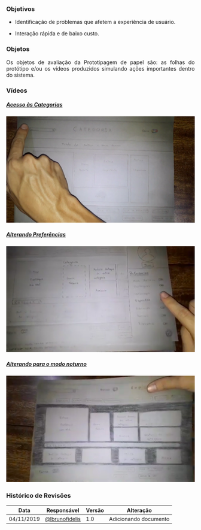 ### **Objetivos**
* <p align="justify">
    Identificação de problemas que afetem a experiência de usuário.
</p>

* <p align="justify">
    Interação rápida e de baixo custo.
</p>


### **Objetos**

<p align="justify">
    Os objetos de avaliação da Prototipagem de papel são: as folhas do protótipo e/ou os vídeos produzidos simulando ações importantes dentro do sistema.
</p>


### **Vídeos**

##### [Acesso às Categorias](https://www.youtube.com/watch?v=VXIdAIZ00IY)
[![Categorias](../img/prototipo-papel-categorias.png)](https://www.youtube.com/watch?v=VXIdAIZ00IY)

##### [Alterando Preferências](https://www.youtube.com/watch?v=oV8-fg2LOa0)
[![Categorias](../img/prototipo-papel-preferencias.png)](https://www.youtube.com/watch?v=oV8-fg2LOa0)

##### [Alterando para o modo noturno](https://www.youtube.com/watch?v=a6r38xebJ_4)
[![Categorias](../img/prototipo-papel-modo-noturno.png)](https://www.youtube.com/watch?v=a6r38xebJ_4)

<p align="justify">
</p>

### **Histórico de Revisões**

| Data       | Responsável                                       | Versão | Alteração             |
| ---------- | ------------------------------------------------- | ------ | --------------------- |
| 04/11/2019 | [@lbrunofidelis](http://github.com/lbrunofidelis) | 1.0    | Adicionando documento |
